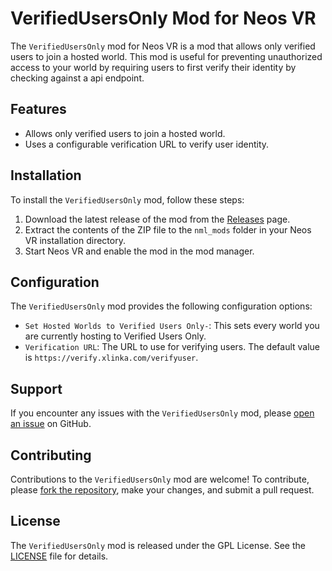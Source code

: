 # VerifiedUsersOnly Mod for Neos VR

The `VerifiedUsersOnly` mod for Neos VR is a mod that allows only verified users to join a hosted world. This mod is useful for preventing unauthorized access to your world by requiring users to first verify their identity by checking against a api endpoint.

## Features

- Allows only verified users to join a hosted world.
- Uses a configurable verification URL to verify user identity.

## Installation

To install the `VerifiedUsersOnly` mod, follow these steps:

1. Download the latest release of the mod from the [Releases](https://github.com/xLinka/VerifiedUsersOnly/releases) page.
2. Extract the contents of the ZIP file to the `nml_mods` folder in your Neos VR installation directory.
3. Start Neos VR and enable the mod in the mod manager.

## Configuration

The `VerifiedUsersOnly` mod provides the following configuration options:

- `Set Hosted Worlds to Verified Users Only-`: This sets every world you are currently hosting to Verified Users Only.
- `Verification URL`: The URL to use for verifying users. The default value is `https://verify.xlinka.com/verifyuser`.

## Support

If you encounter any issues with the `VerifiedUsersOnly` mod, please [open an issue](https://github.com/xLinka/VerifiedUsersOnly/issues/new) on GitHub.

## Contributing

Contributions to the `VerifiedUsersOnly` mod are welcome! To contribute, please [fork the repository](https://github.com/xLinka/VerifiedUsersOnly/fork), make your changes, and submit a pull request.

## License

The `VerifiedUsersOnly` mod is released under the GPL License. See the [LICENSE](LICENSE) file for details.
